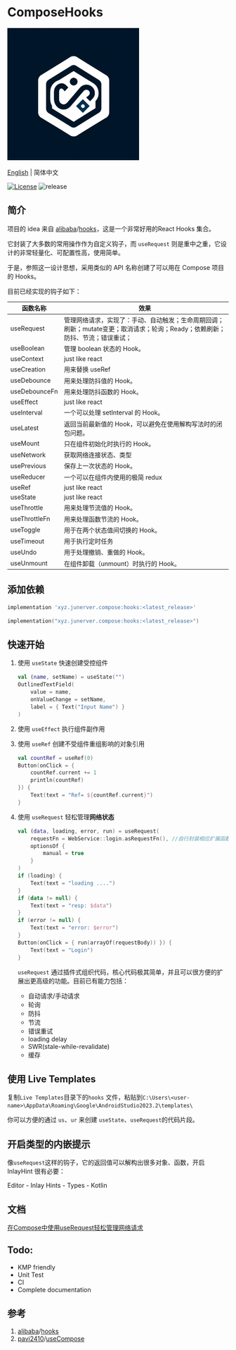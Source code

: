 # ComposeHooks

<picture>
  <img src="art/logo.jpg" width="300">
</picture>

[English](https://github.com/junerver/ComposeHooks/blob/master/README.md) | 简体中文

[![License](https://img.shields.io/badge/License-Apache%202.0-blue.svg)](http://www.apache.org/licenses/LICENSE-2.0) ![release](https://img.shields.io/badge/release-v1.0.2-blue)

## 简介

项目的 idea 来自 [alibaba](https://github.com/alibaba)/[hooks](https://github.com/alibaba/hooks)，这是一个非常好用的React Hooks 集合。

它封装了大多数的常用操作作为自定义钩子，而 `useRequest` 则是重中之重，它设计的非常轻量化、可配置性高，使用简单。

于是，参照这一设计思想，采用类似的 API 名称创建了可以用在 Compose 项目的 Hooks。

目前已经实现的钩子如下：

| 函数名称      | 效果                                                         |
| ------------- | ------------------------------------------------------------ |
| useRequest    | 管理网络请求，实现了：手动、自动触发；生命周期回调；刷新；mutate变更；取消请求；轮询；Ready；依赖刷新；防抖、节流；错误重试； |
| useBoolean    | 管理 boolean 状态的 Hook。                                   |
| useContext    | just like react                                              |
| useCreation   | 用来替换 useRef                                              |
| useDebounce   | 用来处理防抖值的 Hook。                                      |
| useDebounceFn | 用来处理防抖函数的 Hook。                                    |
| useEffect     | just like react                                              |
| useInterval   | 一个可以处理 setInterval 的 Hook。                           |
| useLatest     | 返回当前最新值的 Hook，可以避免在使用解构写法时的闭包问题。  |
| useMount      | 只在组件初始化时执行的 Hook。                                |
| useNetwork    | 获取网络连接状态、类型                                       |
| usePrevious   | 保存上一次状态的 Hook。                                      |
| useReducer    | 一个可以在组件内使用的极简 redux                             |
| useRef        | just like react                                              |
| useState      | just like react                                              |
| useThrottle   | 用来处理节流值的 Hook。                                      |
| useThrottleFn | 用来处理函数节流的 Hook。                                    |
| useToggle     | 用于在两个状态值间切换的 Hook。                              |
| useTimeout    | 用于执行定时任务                                             |
| useUndo       | 用于处理撤销、重做的 Hook。                                  |
| useUnmount    | 在组件卸载（unmount）时执行的 Hook。                         |

## 添加依赖

```groovy
implementation 'xyz.junerver.compose:hooks:<latest_release>'
```

```kotlin
implementation("xyz.junerver.compose:hooks:<latest_release>")
```

## 快速开始

1. 使用 `useState` 快速创建受控组件

   ```kotlin
   val (name, setName) = useState("")
   OutlinedTextField(
       value = name,
       onValueChange = setName,
       label = { Text("Input Name") }
   )
   ```

2. 使用 `useEffect` 执行组件副作用

3. 使用 `useRef` 创建不受组件重组影响的对象引用

   ```kotlin
   val countRef = useRef(0)
   Button(onClick = {
       countRef.current += 1
       println(countRef)
   }) {
       Text(text = "Ref= ${countRef.current}")
   }
   ```

4. 使用 `useRequest` 轻松管理**网络状态**

   ```kotlin
   val (data, loading, error, run) = useRequest(
       requestFn = WebService::login.asRequestFn(), //自行封装相应扩展函数
       optionsOf {
           manual = true
       }
   )
   if (loading) {
       Text(text = "loading ....")
   }
   if (data != null) {
       Text(text = "resp: $data")
   }
   if (error != null) {
       Text(text = "error: $error")
   }
   Button(onClick = { run(arrayOf(requestBody)) }) {
       Text(text = "Login")
   }
   ```

   `useRequest` 通过插件式组织代码，核心代码极其简单，并且可以很方便的扩展出更高级的功能。目前已有能力包括：
   - 自动请求/手动请求
   - 轮询
   - 防抖
   - 节流
   - 错误重试
   - loading delay
   - SWR(stale-while-revalidate)
   - 缓存

## 使用 Live Templates

复制`Live Templates`目录下的`hooks`
文件，粘贴到`C:\Users\<user-name>\AppData\Roaming\Google\AndroidStudio2023.2\templates\`

你可以方便的通过 `us`、`ur` 来创建 `useState`、`useRequest`的代码片段。

## 开启类型的内嵌提示

像`useRequest`这样的钩子，它的返回值可以解构出很多对象、函数，开启 InlayHint 很有必要：

Editor - Inlay Hints - Types - Kotlin

## 文档

[在Compose中使用useRequest轻松管理网络请求](https://junerver.xyz/2024/03/06/%E5%9C%A8Compose%E4%B8%AD%E4%BD%BF%E7%94%A8useRequest%E8%BD%BB%E6%9D%BE%E7%AE%A1%E7%90%86%E7%BD%91%E7%BB%9C%E8%AF%B7%E6%B1%82/)


## Todo:

- KMP friendly
- Unit Test
- CI
- Complete documentation



## 参考

1. [alibaba](https://github.com/alibaba)/[hooks](https://github.com/alibaba/hooks)
2. [pavi2410](https://github.com/pavi2410)/[useCompose](https://github.com/pavi2410/useCompose)
